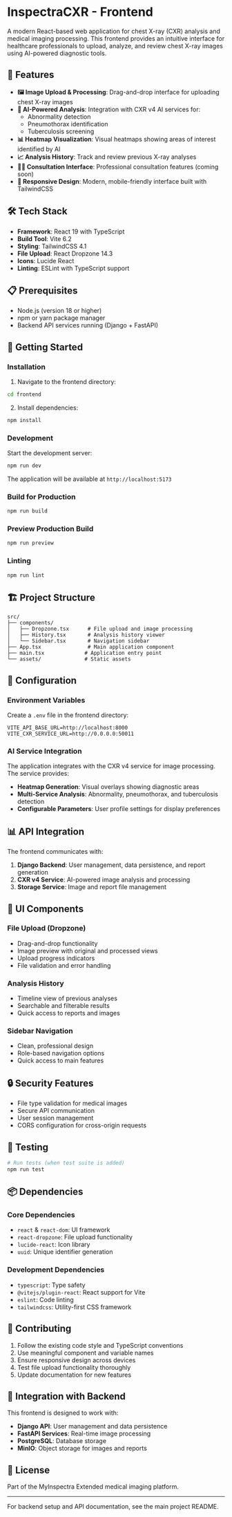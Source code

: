# InspectraCXR - Frontend

A modern React-based web application for chest X-ray (CXR) analysis and medical imaging processing. This frontend provides an intuitive interface for healthcare professionals to upload, analyze, and review chest X-ray images using AI-powered diagnostic tools.

## 🚀 Features

- **🖼️ Image Upload & Processing**: Drag-and-drop interface for uploading chest X-ray images
- **🧠 AI-Powered Analysis**: Integration with CXR v4 AI services for:
  - Abnormality detection
  - Pneumothorax identification
  - Tuberculosis screening
- **📊 Heatmap Visualization**: Visual heatmaps showing areas of interest identified by AI
- **📈 Analysis History**: Track and review previous X-ray analyses
- **👩‍⚕️ Consultation Interface**: Professional consultation features (coming soon)
- **📱 Responsive Design**: Modern, mobile-friendly interface built with TailwindCSS

## 🛠️ Tech Stack

- **Framework**: React 19 with TypeScript
- **Build Tool**: Vite 6.2
- **Styling**: TailwindCSS 4.1
- **File Upload**: React Dropzone 14.3
- **Icons**: Lucide React
- **Linting**: ESLint with TypeScript support

## 📋 Prerequisites

- Node.js (version 18 or higher)
- npm or yarn package manager
- Backend API services running (Django + FastAPI)

## 🚀 Getting Started

### Installation

1. Navigate to the frontend directory:
```bash
cd frontend
```

2. Install dependencies:
```bash
npm install
```

### Development

Start the development server:
```bash
npm run dev
```

The application will be available at `http://localhost:5173`

### Build for Production

```bash
npm run build
```

### Preview Production Build

```bash
npm run preview
```

### Linting

```bash
npm run lint
```

## 🏗️ Project Structure

```
src/
├── components/
│   ├── Dropzone.tsx      # File upload and image processing
│   ├── History.tsx       # Analysis history viewer
│   └── Sidebar.tsx       # Navigation sidebar
├── App.tsx               # Main application component
├── main.tsx             # Application entry point
└── assets/              # Static assets
```

## 🔧 Configuration

### Environment Variables

Create a `.env` file in the frontend directory:

```env
VITE_API_BASE_URL=http://localhost:8000
VITE_CXR_SERVICE_URL=http://0.0.0.0:50011
```

### AI Service Integration

The application integrates with the CXR v4 service for image processing. The service provides:

- **Heatmap Generation**: Visual overlays showing diagnostic areas
- **Multi-Service Analysis**: Abnormality, pneumothorax, and tuberculosis detection
- **Configurable Parameters**: User profile settings for display preferences

## 📊 API Integration

The frontend communicates with:

1. **Django Backend**: User management, data persistence, and report generation
2. **CXR v4 Service**: AI-powered image analysis and processing
3. **Storage Service**: Image and report file management

## 🎨 UI Components

### File Upload (Dropzone)
- Drag-and-drop functionality
- Image preview with original and processed views
- Upload progress indicators
- File validation and error handling

### Analysis History
- Timeline view of previous analyses
- Searchable and filterable results
- Quick access to reports and images

### Sidebar Navigation
- Clean, professional design
- Role-based navigation options
- Quick access to main features

## 🔒 Security Features

- File type validation for medical images
- Secure API communication
- User session management
- CORS configuration for cross-origin requests

## 🧪 Testing

```bash
# Run tests (when test suite is added)
npm run test
```

## 📦 Dependencies

### Core Dependencies
- `react` & `react-dom`: UI framework
- `react-dropzone`: File upload functionality
- `lucide-react`: Icon library
- `uuid`: Unique identifier generation

### Development Dependencies
- `typescript`: Type safety
- `@vitejs/plugin-react`: React support for Vite
- `eslint`: Code linting
- `tailwindcss`: Utility-first CSS framework

## 🤝 Contributing

1. Follow the existing code style and TypeScript conventions
2. Use meaningful component and variable names
3. Ensure responsive design across devices
4. Test file upload functionality thoroughly
5. Update documentation for new features

## 🔄 Integration with Backend

This frontend is designed to work with:
- **Django API**: User management and data persistence
- **FastAPI Services**: Real-time image processing
- **PostgreSQL**: Database storage
- **MinIO**: Object storage for images and reports

## 📝 License

Part of the MyInspectra Extended medical imaging platform.

---

For backend setup and API documentation, see the main project README.
